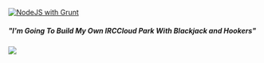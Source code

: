 [![NodeJS with Grunt](https://github.com/klexas/benderirc/actions/workflows/npm-grunt.yml/badge.svg)](https://github.com/klexas/benderirc/actions/workflows/npm-grunt.yml)
 
 ##### "I'm Going To Build My Own IRCCloud Park With Blackjack and Hookers"

 <img src="https://images-wixmp-ed30a86b8c4ca887773594c2.wixmp.com/f/f2ecdc14-f6fe-431c-b11f-9d421b4ba09a/dbjvw6n-2128db90-9c04-4ed9-b632-c2980314f6f9.jpg/v1/fill/w_1024,h_1232,q_75,strp/futurama___bender_by_mikedaws_dbjvw6n-fullview.jpg?token=eyJ0eXAiOiJKV1QiLCJhbGciOiJIUzI1NiJ9.eyJzdWIiOiJ1cm46YXBwOjdlMGQxODg5ODIyNjQzNzNhNWYwZDQxNWVhMGQyNmUwIiwiaXNzIjoidXJuOmFwcDo3ZTBkMTg4OTgyMjY0MzczYTVmMGQ0MTVlYTBkMjZlMCIsIm9iaiI6W1t7ImhlaWdodCI6Ijw9MTIzMiIsInBhdGgiOiJcL2ZcL2YyZWNkYzE0LWY2ZmUtNDMxYy1iMTFmLTlkNDIxYjRiYTA5YVwvZGJqdnc2bi0yMTI4ZGI5MC05YzA0LTRlZDktYjYzMi1jMjk4MDMxNGY2ZjkuanBnIiwid2lkdGgiOiI8PTEwMjQifV1dLCJhdWQiOlsidXJuOnNlcnZpY2U6aW1hZ2Uub3BlcmF0aW9ucyJdfQ.Lam0m-QHOiGa_itsqwCQcBnrb5VOMLHBIt8wlL3ff8g">
